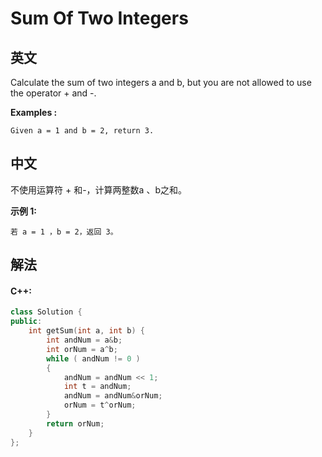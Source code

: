 # Sum Of Two Integers

## 英文
Calculate the sum of two integers a and b, but you are not allowed to use the operator + and -.

**Examples :**
```
Given a = 1 and b = 2, return 3.
```

## 中文
不使用运算符 + 和-，计算两整数a 、b之和。

**示例 1:**
```
若 a = 1 ，b = 2，返回 3。
```

## 解法
#### **C++:**
```c++
class Solution {
public:
    int getSum(int a, int b) {
        int andNum = a&b;
        int orNum = a^b;
        while ( andNum != 0 )
        {
            andNum = andNum << 1;
            int t = andNum;
            andNum = andNum&orNum;
            orNum = t^orNum;
        }
        return orNum;
    }
};
```